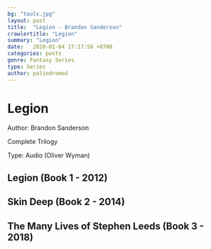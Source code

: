 ```yaml
---
bg: "tools.jpg"
layout: post
title:  "Legion - Brandon Sanderson"
crawlertitle: "Legion"
summary: "Legion"
date:   2020-01-04 17:17:58 +0700
categories: posts
genre: Fantasy Series
type: Series
author: palindromed
---
```


# Legion

Author: Brandon Sanderson

Complete Trilogy

Type: Audio (Oliver Wyman)

## Legion (Book 1 - 2012)

## Skin Deep (Book 2 - 2014)

## The Many Lives of Stephen Leeds (Book 3 - 2018)
